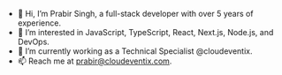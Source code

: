 - 👋 Hi, I’m Prabir Singh, a full-stack developer with over 5 years of experience.
- 👀 I’m interested in JavaScript, TypeScript, React, Next.js, Node.js, and DevOps.
- 🌱 I’m currently working as a Technical Specialist @cloudeventix.
- 📫 Reach me at prabir@cloudeventix.com.


<!---
prabircloudeventix/prabircloudeventix is a ✨ special ✨ repository because its `README.md` (this file) appears on your GitHub profile.
You can click the Preview link to take a look at your changes.
--->
